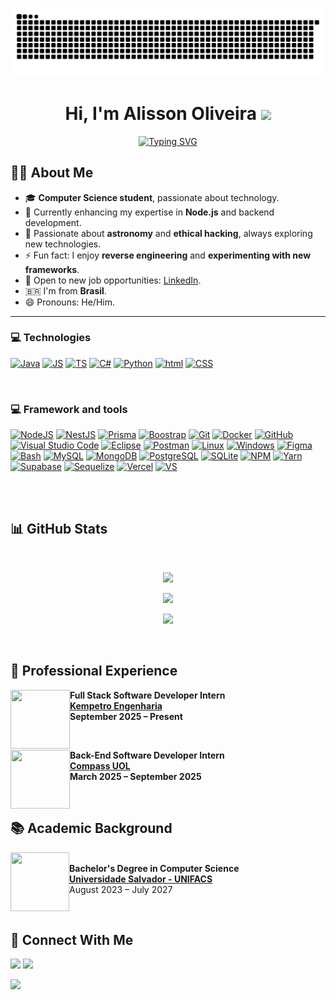 <p align="center">
  <img src="https://github.com/Alisson-Oliver/Alisson-Oliver/blob/output/github-contribution-grid-snake-dark.svg" alt="snake gif" />
</p>

<h1 align="center"><b>Hi, I'm Alisson Oliveira</b> <img src="https://media.giphy.com/media/hvRJCLFzcasrR4ia7z/giphy.gif" width="35"></h1>

<p align="center">
  <a href="https://git.io/typing-svg">
    <img src="https://readme-typing-svg.demolab.com?font=&size=29&duration=3000&pause=1000&color=7225D9&random=false&width=550&height=45&lines=Sou+apaixonado+pela+tecnologia%2C;Estudante+de+Ci%C3%AAncia+da+Computa%C3%A7%C3%A3o%2C;Sempre+buscando+aprender%2C;Gosto+de+resolver+problemas%2C;Entusiasta+de+inova%C3%A7%C3%A3o." alt="Typing SVG" />
  </a>
</p>

## 🧑‍💻 **About Me**

- 🎓 **Computer Science student**, passionate about technology.
- 🚀 Currently enhancing my expertise in **Node.js** and backend development.
- 🔭 Passionate about **astronomy** and **ethical hacking**, always exploring new technologies.
- ⚡ Fun fact: I enjoy **reverse engineering** and **experimenting with new frameworks**.
- 💼 Open to new job opportunities: [LinkedIn](https://www.linkedin.com/in/alisson-oliver/).
- 🇧🇷 I'm from **Brasil**.
- 😄 Pronouns: He/Him.

---

### 💻 **Technologies**

	
[![Java](https://skillicons.dev/icons?i=java&theme=light)](https://skillicons.dev)
[![JS](https://skillicons.dev/icons?i=js&theme=dark)](https://skillicons.dev)
[![TS](https://skillicons.dev/icons?i=ts&theme=dark)](https://skillicons.dev)
[![C#](https://skillicons.dev/icons?i=cs&theme=dark)](https://skillicons.dev)
[![Python](https://skillicons.dev/icons?i=python&theme=dark)](https://skillicons.dev)
[![html](https://skillicons.dev/icons?i=html&theme=dark)](https://skillicons.dev)
[![CSS](https://skillicons.dev/icons?i=css&theme=dark)](https://skillicons.dev)

<br>

### 💻 **Framework and tools**

[![NodeJS](https://skillicons.dev/icons?i=nodejs&theme=dark)](https://skillicons.dev)
[![NestJS](https://skillicons.dev/icons?i=nestjs&theme=dark)](https://skillicons.dev)
[![Prisma](https://skillicons.dev/icons?i=prisma&theme=dark)](https://skillicons.dev)
[![Boostrap](https://skillicons.dev/icons?i=bootstrap&theme=dark)](https://skillicons.dev)
[![Git](https://skillicons.dev/icons?i=git&theme=dark)](https://skillicons.dev)
[![Docker](https://skillicons.dev/icons?i=docker&theme=dark)](https://skillicons.dev)
[![GitHub](https://skillicons.dev/icons?i=github&theme=dark)](https://skillicons.dev)
[![Visual Studio Code](https://skillicons.dev/icons?i=vscode&theme=dark)](https://skillicons.dev)
[![Eclipse](https://skillicons.dev/icons?i=eclipse&theme=dark)](https://skillicons.dev)
[![Postman](https://skillicons.dev/icons?i=postman&theme=dark)](https://skillicons.dev)
[![Linux](https://skillicons.dev/icons?i=linux&theme=dark)](https://skillicons.dev)
[![Windows](https://skillicons.dev/icons?i=windows&theme=dark)](https://skillicons.dev)
[![Figma](https://skillicons.dev/icons?i=figma&theme=dark)](https://skillicons.dev)
[![Bash](https://skillicons.dev/icons?i=bash&theme=dark)](https://skillicons.dev)
[![MySQL](https://skillicons.dev/icons?i=mysql&theme=dark)](https://skillicons.dev)
[![MongoDB](https://skillicons.dev/icons?i=mongodb&theme=dark)](https://skillicons.dev)
[![PostgreSQL](https://skillicons.dev/icons?i=postgres&theme=dark)](https://skillicons.dev)
[![SQLite](https://skillicons.dev/icons?i=sqlite&theme=dark)](https://skillicons.dev)
[![NPM](https://skillicons.dev/icons?i=npm&theme=dark)](https://skillicons.dev)
[![Yarn](https://skillicons.dev/icons?i=yarn&theme=dark)](https://skillicons.dev)
[![Supabase](https://skillicons.dev/icons?i=supabase&theme=dark)](https://skillicons.dev)
[![Sequelize](https://skillicons.dev/icons?i=sequelize&theme=dark)](https://skillicons.dev)
[![Vercel](https://skillicons.dev/icons?i=vercel&theme=dark)](https://skillicons.dev)
[![VS](https://skillicons.dev/icons?i=visualstudio&theme=dark)](https://skillicons.dev)

<br><br>

## 📊 **GitHub Stats**

<br>

<p align="center">
  <img src="https://github-readme-stats.vercel.app/api?username=Alisson-Oliver&show_icons=true&theme=radical" width="48%" />
</p>

<p align="center">
  <img src="https://github-readme-stats.vercel.app/api/top-langs/?username=Alisson-Oliver&layout=compact&theme=radical" width="48%" />
</p>

<p align="center">
  <img src="https://github-profile-summary-cards.vercel.app/api/cards/profile-details?username=Alisson-Oliver&theme=radical" width="48%" />
</p>

<br>

## 🏦 **Professional Experience**

[<img align="left" height="94px" width="95px" src="https://media.licdn.com/dms/image/v2/C4D0BAQH83ZVusjogGA/company-logo_200_200/company-logo_200_200/0/1669891931458/kempetro_engenharia_logo?e=2147483647&v=beta&t=Gnbs1hshNURGdZ6e2cbTp65v9UylnfNy_o9gIWtjLoQ"/>](https://www.kempetro.com.br/)  

**Full Stack Software Developer Intern**  
[**Kempetro Engenharia**](https://www.kempetro.com.br/)  
**September 2025 – Present**  

<br>

[<img align="left" height="94px" width="95px" src="https://media.licdn.com/dms/image/v2/D4D0BAQFd2rOF6ddv6w/company-logo_200_200/company-logo_200_200/0/1737984027931/compass_uol_logo?e=2147483647&v=beta&t=D6esV5jvhBHpAogtuPnJlM5QsixDedKlsqlSSkRVYHk"/>](https://compass.uol/en/home/)

**Back-End Software Developer Intern**  
[**Compass UOL**](https://compass.uol/en/home/)  
**March 2025 – September 2025**  

<br>


## 📚 **Academic Background**

[<img align="left" height="94px" width="94px" src="https://i.postimg.cc/k4brvXpj/unifacs.png"/>](https://www.unifacs.br)  
**Bachelor's Degree in Computer Science**  
[**Universidade Salvador - UNIFACS**](https://www.unifacs.br)  
August 2023 – July 2027   

<br>

## 🤝 **Connect With Me**

[<img src="https://img.shields.io/badge/linkedin-%230077B5.svg?&style=for-the-badge&logo=linkedin&logoColor=white" />](https://www.linkedin.com/in/alisson-oliver/) 
[<img src="https://img.shields.io/badge/Gmail-EA4335.svg?style=for-the-badge&logo=Gmail&logoColor=white">](mailto:alisson.oliver.dev@gmail.com)

<img src="https://user-images.githubusercontent.com/73097560/115834477-dbab4500-a447-11eb-908a-139a6edaec5c.gif">
